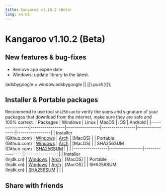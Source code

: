 ```yaml
---
title: Kangaroo v1.10.2 (Beta)
lang: en-US
---
```


# Kangaroo v1.10.2 (Beta)

## New features & bug-fixes
- Remove app expire date
- Windows: update library to the latest.


<div>
    <script2 type="text/javascript" async="true" src="https://pagead2.googlesyndication.com/pagead/js/adsbygoogle.js" />
    <ins class="adsbygoogle"
        style="display:block; text-align:center;"
        data-ad-layout="in-article"
        data-ad-format="fluid"
        data-ad-client="ca-pub-3975819313740938"
        data-ad-slot="6760827895"></ins>
    <script2 type="text/javascript">
        (adsbygoogle = window.adsbygoogle || []).push({});
    </script2>
</div>

## Installer & Portable packages
Recommend to use tool `sha256sum` to verify the sums and signature of your packages that download from the internet, make sure they are safe and 100% correct.
| Packages        | Windows         | Linux           | MacOS           | iOS             | Android         |
|-----------------|-----------------|-----------------|-----------------|-----------------|-----------------|
| Installer<br/>(Github.com) | [Windows](https://github.com/dbkangaroo/kangaroo/releases/download/v1.10.2.220701/kangaroo-1.10.2.220701-AMD64.exe) | [Arch](https://github.com/dbkangaroo/kangaroo/releases/download/v1.10.2.220701/kangaroo-1.10.2.220701-1-x86_64.pkg.tar.zst) | [MacOS] |
| Portable<br/>(Github.com) | [Windows](https://github.com/dbkangaroo/kangaroo/releases/download/v1.10.2.220701/kangaroo-1.10.2.220701-AMD64.7z) | [Arch](https://github.com/dbkangaroo/kangaroo/releases/download/v1.10.2.220701/kangaroo-1.10.2.220701-arch.tar.gz) | [MacOS] |
| SHA256SUM<br/>(Github.com) | [SHA256SUM](https://github.com/dbkangaroo/kangaroo/releases/download/v1.10.2.220701/kangaroo-1.10.2.220701.sha256sum) | | |
|-----------------|-----------------|-----------------|-----------------|
| Installer<br/>(Injdk.cn) | [Windows](https://d4.injdk.cn/dbkangaroo/v1.10.2.220701/kangaroo-1.10.2.220701-AMD64.exe) | [Arch](https://d4.injdk.cn/dbkangaroo/v1.10.2.220701/kangaroo-1.10.2.220701-1-x86_64.pkg.tar.zst) | [MacOS] |
| Portable<br/>(Injdk.cn)  | [Windows](https://d4.injdk.cn/dbkangaroo/v1.10.2.220701/kangaroo-1.10.2.220701-AMD64.7z) | [Arch](https://d4.injdk.cn/dbkangaroo/v1.10.2.220701/kangaroo-1.10.2.220701-arch.tar.gz) | [MacOS] |
| SHA256SUM<br/>(Injdk.cn) | [SHA256SUM](https://d4.injdk.cn/dbkangaroo/v1.10.2.220701/kangaroo-1.10.2.220701.sha256sum) | | |


## Share with friends
<social-share :networks="['facebook', 'twitter', 'whatsapp', 'telegram', 'linkedin', 'reddit', 'line', 'skype', 'pinterest']" />